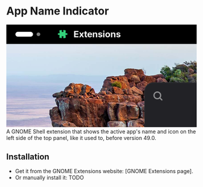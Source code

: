 # App Name Indicator
![Image preview](preview.png)
A GNOME Shell extension that shows the active app's name and icon on the left side of the top panel, like it used to, before version 49.0.

## Installation
- Get it from the GNOME Extensions website: [GNOME Extensions page].
- Or manually install it: TODO
